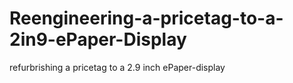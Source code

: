 # Reengineering-a-pricetag-to-a-2in9-ePaper-Display
refurbrishing a pricetag to a 2.9 inch ePaper-display 
